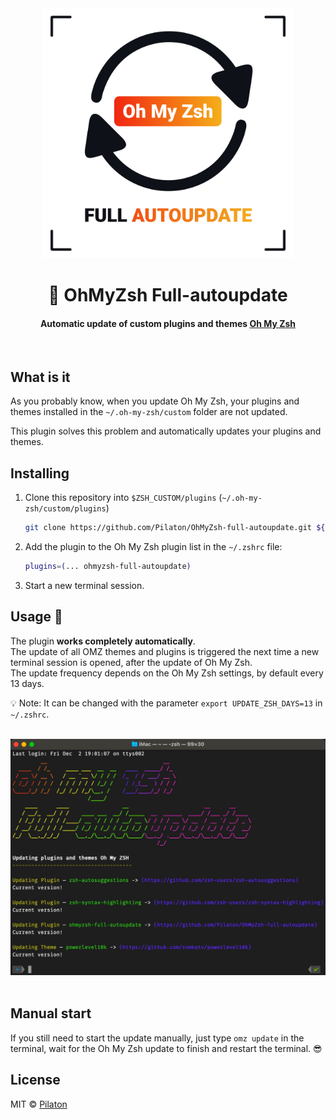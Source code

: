 <div align="center">
    <a href="https://github.com/Pilaton/OhMyZsh-full-autoupdate">
        <img src="./doc/images/ohmyzsh-full-update.svg" alt="OhMyZsh Full-autoupdate" width="400">
    </a>
    <h1>🍃 OhMyZsh Full-autoupdate</h1>
    <h4>Automatic update of custom plugins and themes <a href="https://github.com/ohmyzsh/ohmyzsh">Oh My Zsh</a></h4>
</div>

<br>

## What is it

As you probably know, when you update Oh My Zsh, your plugins and themes installed in the `~/.oh-my-zsh/custom` folder are not updated.

This plugin solves this problem and automatically updates your plugins and themes.

## Installing

1. Clone this repository into `$ZSH_CUSTOM/plugins` (`~/.oh-my-zsh/custom/plugins`)

   ```bash
   git clone https://github.com/Pilaton/OhMyZsh-full-autoupdate.git ${ZSH_CUSTOM:-~/.oh-my-zsh/custom}/plugins/ohmyzsh-full-autoupdate
   ```

2. Add the plugin to the Oh My Zsh plugin list in the `~/.zshrc` file:

   ```bash
   plugins=(... ohmyzsh-full-autoupdate)
   ```

3. Start a new terminal session.

## Usage 🚀

The plugin **works completely automatically**.  
The update of all OMZ themes and plugins is triggered the next time a new terminal session is opened, after the update of Oh My Zsh.  
The update frequency depends on the Oh My Zsh settings, by default every 13 days.

💡 Note: It can be changed with the parameter `export UPDATE_ZSH_DAYS=13` in `~/.zshrc`.

<br>
<div align="center">
    <img src="./doc/images/terminal_screenshot.jpg" alt="OhMyZsh Full-autoupdate Terminal screenshot" width="700">
</div>
<br>

## Manual start

If you still need to start the update manually, just type `omz update` in the terminal, wait for the Oh My Zsh update to finish and restart the terminal. 😎

## License

MIT © [Pilaton](https://github.com/Pilaton)
